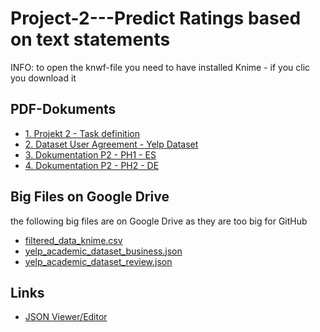 # Project-2---Predict Ratings based on text statements

INFO: 
to open the knwf-file you need to have installed Knime - if you clic you download it  

## PDF-Dokuments

- [1. Projekt 2 - Task definition](./Proyecto%202%20-%20Impelia.pdf)
- [2. Dataset User Agreement - Yelp Dataset](./Dataset_User_Agreement.pdf)
- [3. Dokumentation P2 - PH1 - ES](./Dokumentation%20P2%20-%20PH1%20-%20ES.pdf)
- [4. Dokumentation P2 - PH2 - DE](./Dokumentation%20P2%20-%20PH2%20-%20DE.docx)

## Big Files on  Google Drive

the following big files are on Google Drive as they are too big for GitHub

- [filtered_data_knime.csv](https://drive.google.com/file/d/1InkIdDaAFB7wRO5mp1_NNyI_IF1CyPKm/view?usp=sharing)
- [yelp_academic_dataset_business.json](https://drive.google.com/file/d/1e5ruS7qt3d-hfiCLXAhO4Rh39sbVtuc0/view?usp=sharing)
- [yelp_academic_dataset_review.json](https://drive.google.com/file/d/1VG-aOdFmx1PYGsrFFF8en6z9gRsaDDuU/view?usp=sharing)

## Links

- [JSON Viewer/Editor](https://jsoneditoronline.org/)

